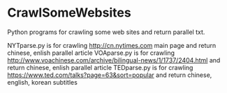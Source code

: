 # CrawlSomeWebsites
Python programs for crawling some web sites and return parallel txt.

NYTparse.py is for crawling http://cn.nytimes.com main page and return chinese, enlish parallel article
VOAparse.py is for crawling http://www.voachinese.com/archive/bilingual-news/1/1737/2404.html and return chinese, enlish parallel article
TEDparse.py is for crawling https://www.ted.com/talks?page=63&sort=popular and return chinese, english, korean subtitles
